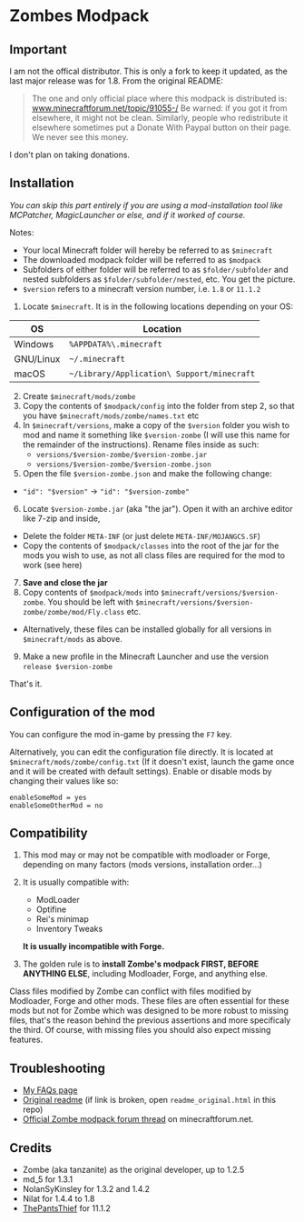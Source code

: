 
# Zombes Modpack

## Important

I am not the offical distributor. This is only a fork to keep it updated, as the last major release was for 1.8. From the original README:

> The one and only official place where this modpack is distributed is:
     www.minecraftforum.net/topic/91055-/
 Be warned: if you got it from elsewhere, it might not be clean.
 Similarly, people who redistribute it elsewhere sometimes put a Donate
 With Paypal button on their page. We never see this money.

I don't plan on taking donations.

## Installation

*You can skip this part entirely if you are using a mod-installation tool
like MCPatcher, MagicLauncher or else, and if it worked of course.*

Notes:

- Your local Minecraft folder will hereby be referred to as `$minecraft`
- The downloaded modpack folder will be referred to as `$modpack`
- Subfolders of either folder will be referred to as `$folder/subfolder` and nested subfolders as `$folder/subfolder/nested`, etc. You get the picture.
- `$version` refers to a minecraft version number, i.e. `1.8` or `11.1.2`

1. Locate `$minecraft`. It is in the following locations depending on your OS:

  | OS | Location |
  |---|---|
  | Windows | `%APPDATA%\.minecraft` |
  | GNU/Linux | `~/.minecraft` |
  | macOS | `~/Library/Application\ Support/minecraft` |

2. Create `$minecraft/mods/zombe`
3. Copy the contents of `$modpack/config` into the folder from step 2, so that you have `$minecraft/mods/zombe/names.txt` etc
4. In `$minecraft/versions`, make a copy of the `$version` folder you wish to mod and name it something like `$version-zombe` (I will use this name for the remainder of the instructions). Rename files inside as such:
    - `versions/$version-zombe/$version-zombe.jar`
    - `versions/$version-zombe/$version-zombe.json`
5. Open the file `$version-zombe.json` and make the following change:
  - `"id": "$version"` → `"id": "$version-zombe"`
6. Locate `$version-zombe.jar` (aka "the jar"). Open it with an archive editor like 7-zip and inside,
  - Delete the folder `META-INF` (or just delete `META-INF/MOJANGCS.SF`)
  - Copy the contents of `$modpack/classes` into the root of the jar for the mods you wish to use, as not all class files are required for the mod to work  (see here)
7. **Save and close the jar**
8. Copy contents of `$modpack/mods` into `$minecraft/versions/$version-zombe`. You should be left with `$minecraft/versions/$version-zombe/zombe/mod/Fly.class` etc.
  - Alternatively, these files can be installed globally for all versions in `$minecraft/mods` as above.

9. Make a new profile in the Minecraft Launcher and use the version `release $version-zombe`

That's it.


## Configuration of the mod

You can configure the mod in-game by pressing the `F7` key.

Alternatively, you can edit the configuration file directly. It is located at `$minecraft/mods/zombe/config.txt` (If it doesn't exist, launch the game once and it will be created with default settings). Enable or disable mods by changing their values like so:

    enableSomeMod = yes
    enableSomeOtherMod = no


## Compatibility

1. This mod may or may not be compatible with modloader or Forge, 
    depending on many factors (mods versions, installation order...)

2. It is usually compatible with:
      - ModLoader
      - Optifine
      - Rei's minimap
      - Inventory Tweaks

    **It is usually incompatible with Forge.**

3. The golden rule is to **install Zombe's modpack FIRST, BEFORE ANYTHING ELSE**,
    including Modloader, Forge, and anything else.

  Class files modified by Zombe can conflict with files modified by 
Modloader, Forge and other mods. These files are often essential for 
these mods but not for Zombe which was designed to be more robust to 
missing files, that's the reason behind the previous assertions and 
more specificaly the third.
Of course, with missing files you should also expect missing features.


## Troubleshooting

- [My FAQs page](#FAQs.md)
- [Original readme](http://dl.dropbox.com/u/19090066/minecraft/readme.html) (if link is broken, open `readme_original.html` in this repo)
- [Official Zombe modpack forum thread](www.minecraftforum.net/topic/91055-/) on minecraftforum.net.

## Credits

- Zombe (aka tanzanite) as the original developer, up to 1.2.5
- md_5 for 1.3.1
- NolanSyKinsley for 1.3.2 and 1.4.2
- Nilat for 1.4.4 to 1.8
- [ThePantsThief](https://github.com/ThePantsThief) for 11.1.2



